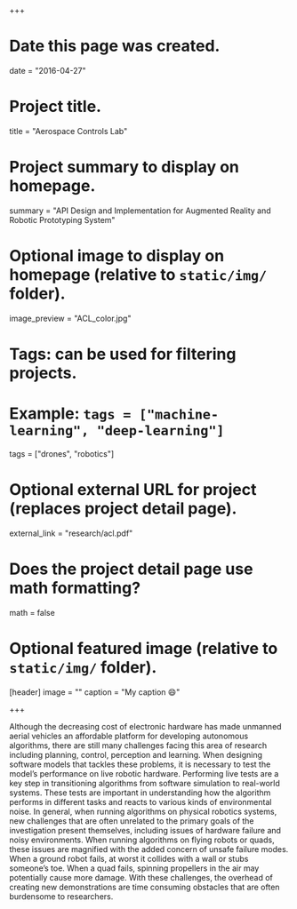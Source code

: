 +++
# Date this page was created.
date = "2016-04-27"

# Project title.
title = "Aerospace Controls Lab"

# Project summary to display on homepage.
summary = "API Design and Implementation for Augmented Reality and Robotic Prototyping System"

# Optional image to display on homepage (relative to `static/img/` folder).
image_preview = "ACL_color.jpg"

# Tags: can be used for filtering projects.
# Example: `tags = ["machine-learning", "deep-learning"]`
tags = ["drones", "robotics"]

# Optional external URL for project (replaces project detail page).
external_link = "research/acl.pdf"

# Does the project detail page use math formatting?
math = false

# Optional featured image (relative to `static/img/` folder).
[header]
image = ""
caption = "My caption :smile:"

+++

Although the decreasing cost of electronic hardware has made unmanned aerial vehicles an affordable platform for developing autonomous algorithms, there are still many challenges facing this area of research including planning, control, perception and learning. When designing software models that tackles these problems, it is necessary to test the model’s performance on live robotic hardware. Performing live tests are a key step in transitioning algorithms from software simulation to real-world systems. These tests are important in understanding how the algorithm performs in different tasks and reacts to various kinds of environmental noise. In general, when running algorithms on physical robotics systems, new challenges that are often unrelated to the primary goals of the investigation present themselves, including issues of hardware failure and noisy environments. When running algorithms on flying robots or quads, these issues are magnified with the added concern of unsafe failure modes. When a ground robot fails, at worst it collides with a wall or stubs someone’s toe. When a quad fails, spinning propellers in the air may potentially cause more damage. With these challenges, the overhead of creating new demonstrations are time consuming obstacles that are often burdensome to researchers.
